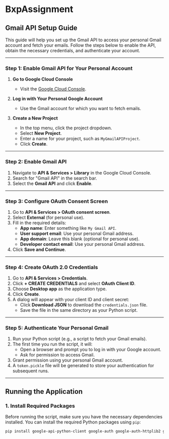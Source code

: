 # BxpAssignment

## Gmail API Setup Guide

This guide will help you set up the Gmail API to access your personal Gmail account and fetch your emails. Follow the steps below to enable the API, obtain the necessary credentials, and authenticate your account.

---

### Step 1: Enable Gmail API for Your Personal Account

1. **Go to Google Cloud Console**  
   - Visit the [Google Cloud Console](https://console.cloud.google.com/).

2. **Log in with Your Personal Google Account**  
   - Use the Gmail account for which you want to fetch emails.

3. **Create a New Project**  
   - In the top menu, click the project dropdown.
   - Select **New Project**.
   - Enter a name for your project, such as `MyGmailAPIProject`.
   - Click **Create**.

---

### Step 2: Enable Gmail API

1. Navigate to **API & Services > Library** in the Google Cloud Console.  
2. Search for "Gmail API" in the search bar.  
3. Select the **Gmail API** and click **Enable**.

---

### Step 3: Configure OAuth Consent Screen

1. Go to **API & Services > OAuth consent screen**.  
2. Select **External** (for personal use).  
3. Fill in the required details:
   - **App name**: Enter something like `My Gmail API`.
   - **User support email**: Use your personal Gmail address.
   - **App domain**: Leave this blank (optional for personal use).
   - **Developer contact email**: Use your personal Gmail address.
4. Click **Save and Continue**.

---

### Step 4: Create OAuth 2.0 Credentials

1. Go to **API & Services > Credentials**.  
2. Click **+ CREATE CREDENTIALS** and select **OAuth Client ID**.  
3. Choose **Desktop app** as the application type.  
4. Click **Create**.  
5. A dialog will appear with your client ID and client secret:
   - Click **Download JSON** to download the `credentials.json` file.
   - Save the file in the same directory as your Python script.

---

### Step 5: Authenticate Your Personal Gmail

1. Run your Python script (e.g., a script to fetch your Gmail emails).  
2. The first time you run the script, it will:
   - Open a browser and prompt you to log in with your Google account.
   - Ask for permission to access Gmail.
3. Grant permission using your personal Gmail account.  
4. A `token.pickle` file will be generated to store your authentication for subsequent runs.  

---

## Running the Application

### 1. Install Required Packages

Before running the script, make sure you have the necessary dependencies installed. You can install the required Python packages using `pip`:

```bash
pip install google-api-python-client google-auth google-auth-httplib2 google-auth-oauthlib

